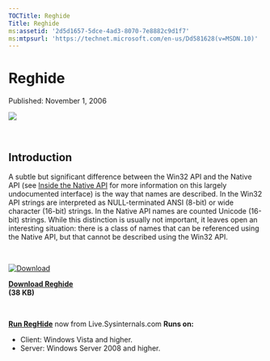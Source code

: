 ```yaml
--- 
TOCTitle: Reghide
Title: Reghide
ms:assetid: '2d5d1657-5dce-4ad3-8070-7e8882c9d1f7'
ms:mtpsurl: 'https://technet.microsoft.com/en-us/Dd581628(v=MSDN.10)'
---
```


Reghide
=======

Published: November 1, 2006

[![](/media/landing/sysinternals/download_sm.png)](https://download.sysinternals.com/files/reghide.zip)

 


## Introduction

A subtle but significant difference between the Win32 API and the Native
API (see [Inside the Native API](~/learn/inside-native-applications.md) for
more information on this largely undocumented interface) is the way that
names are described. In the Win32 API strings are interpreted as
NULL-terminated ANSI (8-bit) or wide character (16-bit) strings. In the
Native API names are counted Unicode (16-bit) strings. While this
distinction is usually not important, it leaves open an interesting
situation: there is a class of names that can be referenced using the
Native API, but that cannot be described using the Win32 API.

 

[![Download](/media/landing/sysinternals/download_sm.png "Download")
](https://download.sysinternals.com/files/reghide.zip)

[**Download Reghide**  
](https://download.sysinternals.com/files/reghide.zip)**(38 KB)**

 

[**Run RegHide**](https://live.sysinternals.com/reghide.exe) now from
Live.Sysinternals.com
**Runs on:**

-   Client: Windows Vista and higher.
-   Server: Windows Server 2008 and higher.



